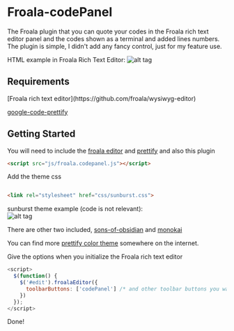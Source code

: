 # Froala-codePanel
The Froala plugin that you can quote your codes in the Froala rich text editor panel and the codes shown as a terminal and added lines numbers.  The plugin is simple, I didn't add any fancy control, just for my feature use.

HTML example in Froala Rich Text Editor:
![alt tag](http://i359.photobucket.com/albums/oo37/Nate_Cheng/Screen%20Shot%202015-11-29%20at%203.52.37%20PM_zpskemha9k2.png)
<h2>Requirements</h2>
[Froala rich text editor](https://github.com/froala/wysiwyg-editor)

[google-code-prettify](https://github.com/google/code-prettify)

<h2>Getting Started</h2>

You will need to include the [froala editor](https://github.com/froala/wysiwyg-editor) and [prettify](https://github.com/froala/wysiwyg-editor) and also this plugin

```html
<script src="js/froala.codepanel.js"></script>
```
Add the theme css

```html

<link rel="stylesheet" href="css/sunburst.css">
```
sunburst theme example (code is not relevant):  
![alt tag](http://i359.photobucket.com/albums/oo37/Nate_Cheng/Screen%20Shot%202015-11-27%20at%2011.39.47%20AM_zpsjqxjpw6d.png)


There are other two included, [sons-of-obsidian](http://rahularora.net/wp-content/uploads/sons-of-obsidian-theme.jpg) and [monokai](http://i359.photobucket.com/albums/oo37/Nate_Cheng/1_zpsze2ovpkd.png)


You can find more [prettify color theme](http://jmblog.github.io/color-themes-for-google-code-prettify/) somewhere on the internet.

Give the options when you initialize the Froala rich text editor

```javascript
<script>
  $(function() {
    $('#edit').froalaEditor({
      toolbarButtons: ['codePanel'] /* and other toolbar buttons you want to add on */
    })
  });
</script>
```

Done!

